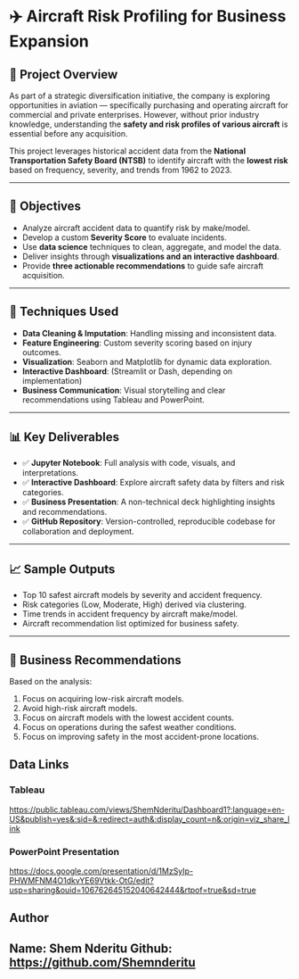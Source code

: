 # ✈️ Aircraft Risk Profiling for Business Expansion

## 📘 Project Overview

As part of a strategic diversification initiative, the company is exploring opportunities in aviation — specifically purchasing and operating aircraft for commercial and private enterprises. However, without prior industry knowledge, understanding the **safety and risk profiles of various aircraft** is essential before any acquisition.

This project leverages historical accident data from the **National Transportation Safety Board (NTSB)** to identify aircraft with the **lowest risk** based on frequency, severity, and trends from 1962 to 2023.

---

## 🎯 Objectives

- Analyze aircraft accident data to quantify risk by make/model.
- Develop a custom **Severity Score** to evaluate incidents.
- Use **data science** techniques to clean, aggregate, and model the data.
- Deliver insights through **visualizations and an interactive dashboard**.
- Provide **three actionable recommendations** to guide safe aircraft acquisition.

---

## 🔧 Techniques Used

- **Data Cleaning & Imputation**: Handling missing and inconsistent data.
- **Feature Engineering**: Custom severity scoring based on injury outcomes.
- **Visualization**: Seaborn and Matplotlib for dynamic data exploration.
- **Interactive Dashboard**: (Streamlit or Dash, depending on implementation)
- **Business Communication**: Visual storytelling and clear recommendations using Tableau and PowerPoint.

---

## 📊 Key Deliverables

- ✅ **Jupyter Notebook**: Full analysis with code, visuals, and interpretations.
- ✅ **Interactive Dashboard**: Explore aircraft safety data by filters and risk categories.
- ✅ **Business Presentation**: A non-technical deck highlighting insights and recommendations.
- ✅ **GitHub Repository**: Version-controlled, reproducible codebase for collaboration and deployment.

---

## 📈 Sample Outputs

- Top 10 safest aircraft models by severity and accident frequency.
- Risk categories (Low, Moderate, High) derived via clustering.
- Time trends in accident frequency by aircraft make/model.
- Aircraft recommendation list optimized for business safety.

---

## 🧠 Business Recommendations

Based on the analysis:
1. Focus on acquiring low-risk aircraft models.
2. Avoid high-risk aircraft models.
3. Focus on aircraft models with the lowest accident counts.
4. Focus on operations during the safest weather conditions.
5. Focus on improving safety in the most accident-prone locations.

## Data Links
### Tableau
https://public.tableau.com/views/ShemNderitu/Dashboard1?:language=en-US&publish=yes&:sid=&:redirect=auth&:display_count=n&:origin=viz_share_link
### PowerPoint Presentation
https://docs.google.com/presentation/d/1MzSyIp-PHWMFNM4O1dkvYE69Vtkk-OtG/edit?usp=sharing&ouid=106762645152040642444&rtpof=true&sd=true
## Author
Name: Shem Nderitu
Github: https://github.com/Shemnderitu
---
